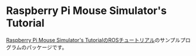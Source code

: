 # Raspberry Pi Mouse Simulator's Tutorial

[Raspberry Pi Mouse Simulator's TutorialのROSチュートリアル](https://raspimouse-sim-tutorial.gitbook.io/project/ros_tutorial)のサンプルプログラムのパッケージです。
